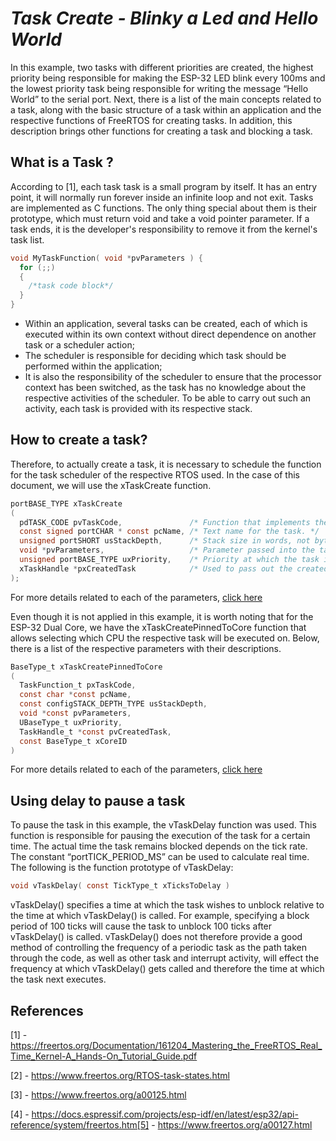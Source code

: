 # _Task Create - Blinky a Led and Hello World_


In this example, two tasks with different priorities are created, the highest priority being responsible for making the ESP-32 LED blink every 100ms and the lowest priority task being responsible for writing the message “Hello World” to the serial port. Next, there is a list of the main concepts related to a task, along with the basic structure of a task within an application and the respective functions of FreeRTOS for creating tasks. In addition, this description brings other functions for creating a task and blocking a task.

## What is a Task ?

According to [1], each task task is a small program by itself. It has an entry point, it will normally run forever inside an infinite loop and not exit. Tasks are implemented as C functions. The only thing special about them is their prototype, which must return void and take a void pointer parameter. If a task ends, it is the developer's responsibility to remove it from the kernel's task list. 


```c
void MyTaskFunction( void *pvParameters ) {
  for (;;)
  {
    /*task code block*/
  }
}
```
* Within an application, several tasks can be created, each of which is executed within its own context without direct dependence on another task or a scheduler action;
* The scheduler is responsible for deciding which task should be performed within the application;
* It is also the responsibility of the scheduler to ensure that the processor context has been switched, as the task has no knowledge about the respective activities of the scheduler. To be able to carry out such an activity, each task is provided with its respective stack.

## How to create a task?
Therefore, to actually create a task, it is necessary to schedule the function for the task scheduler of the respective RTOS used. In the case of this document, we will use the xTaskCreate function.

```c
portBASE_TYPE xTaskCreate
( 
  pdTASK_CODE pvTaskCode,               /* Function that implements the task. */
  const signed portCHAR * const pcName, /* Text name for the task. */
  unsigned portSHORT usStackDepth,      /* Stack size in words, not bytes. */
  void *pvParameters,                   /* Parameter passed into the task. */
  unsigned portBASE_TYPE uxPriority,    /* Priority at which the task is created. */
  xTaskHandle *pxCreatedTask            /* Used to pass out the created task's handle. */
);
```
For more details related to each of the parameters, [click here](https://www.freertos.org/a00125.html)

Even though it is not applied in this example, it is worth noting that for the ESP-32 Dual Core, we have the xTaskCreatePinnedToCore function that allows selecting which CPU the respective task will be executed on. Below, there is a list of the respective parameters with their descriptions.

```c
BaseType_t xTaskCreatePinnedToCore
(
  TaskFunction_t pxTaskCode, 
  const char *const pcName, 
  const configSTACK_DEPTH_TYPE usStackDepth, 
  void *const pvParameters, 
  UBaseType_t uxPriority, 
  TaskHandle_t *const pvCreatedTask, 
  const BaseType_t xCoreID
)
```
For more details related to each of the parameters, [click here](https://www.google.com/url?q=https://docs.espressif.com/projects/esp-idf/en/latest/esp32/api-reference/system/freertos.html&sa=D&source=docs&ust=1674153988661893&usg=AOvVaw1IWeZmHwC6ieyAOhsJNMO6)


##  Using delay to pause a task
To pause the task in this example, the vTaskDelay function was used. This function is responsible for pausing the execution of the task for a certain time. The actual time the task remains blocked depends on the tick rate. The constant “portTICK_PERIOD_MS” can be used to calculate real time. The following is the function prototype of vTaskDelay:

```c
void vTaskDelay( const TickType_t xTicksToDelay )
```

vTaskDelay() specifies a time at which the task wishes to unblock relative to the time at which vTaskDelay() is called. For example, specifying a block period of 100 ticks will cause the task to unblock 100 ticks after vTaskDelay() is called. vTaskDelay() does not therefore provide a good method of controlling the frequency of a periodic task as the path taken through the code, as well as other task and interrupt activity, will effect the frequency at which vTaskDelay() gets called and therefore the time at which the task next executes.

## References


[1] - https://freertos.org/Documentation/161204_Mastering_the_FreeRTOS_Real_Time_Kernel-A_Hands-On_Tutorial_Guide.pdf

[2] - https://www.freertos.org/RTOS-task-states.html

[3] - https://www.freertos.org/a00125.html

[4] - https://docs.espressif.com/projects/esp-idf/en/latest/esp32/api-reference/system/freertos.htm[5] - https://www.freertos.org/a00127.html
